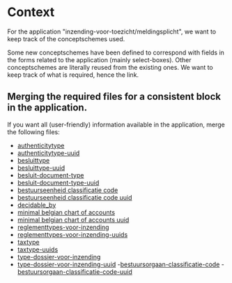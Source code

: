 # Context
For the application "inzending-voor-toezicht/meldingsplicht", we want to keep track of the conceptschemes used.

Some new conceptschemes have been defined to correspond with fields in the forms related to the application (mainly select-boxes).
Other conceptschemes are literally reused from the existing ones. We want to keep track of what is required, hence the link.

## Merging the required files for a consistent block in the application.
If you want all (user-friendly) information available in the application, merge the following files:

- [authenticitytype](https://raw.githubusercontent.com/lblod/codelists/master/authenticitytype.ttl)
- [authenticitytype-uuid](https://raw.githubusercontent.com/lblod/codelists/master/authenticitytype-uuid.ttl)
- [besluittype](https://raw.githubusercontent.com/Informatievlaanderen/OSLOthema-lokaleBesluiten/master/codelijsten/besluit-type.ttl)
- [besluittype-uuid](https://raw.githubusercontent.com/lblod/codelists/master/besluit-type-uuid.ttl)
- [besluit-document-type](https://raw.githubusercontent.com/Informatievlaanderen/OSLOthema-lokaleBesluiten/master/codelijsten/document-type.ttl)
- [besluit-document-type-uuid](https://raw.githubusercontent.com/lblod/codelists/master/document-type-uuid.ttl)
- [bestuurseenheid classificatie code](https://raw.githubusercontent.com/Informatievlaanderen/OSLOthema-lokaleBesluiten/master/codelijsten/bestuurseenheid-classificatie-code.ttl)
- [bestuurseenheid classificatie code uuid](https://raw.githubusercontent.com/lblod/codelists/master/bestuurseenheid-classificatie-code-uuid.ttl)
- [decidable_by](https://raw.githubusercontent.com/lblod/codelists/master/application-specfic/inzending-voor-toezicht/decidable_by.ttl)
- [minimal belgian chart of accounts](https://raw.githubusercontent.com/lblod/codelists/master/minimal-belgian-chart-of-accounts.ttl)
- [minimal belgian chart of accounts uuid](https://raw.githubusercontent.com/lblod/codelists/master/minimal-belgian-chart-of-accounts-uuid.ttl)
- [reglementtypes-voor-inzending](https://raw.githubusercontent.com/lblod/codelists/master/application-specfic/inzending-voor-toezicht/reglementtypes-voor-inzending.ttl)
- [reglementtypes-voor-inzending-uuids](https://raw.githubusercontent.com/lblod/codelists/master/application-specfic/inzending-voor-toezicht/reglementtypes-voor-inzending-uuids.ttl)
- [taxtype](https://raw.githubusercontent.com/lblod/codelists/master/taxtype.ttl)
- [taxtype-uuids](https://raw.githubusercontent.com/lblod/codelists/master/taxtype-uuid.ttl)
- [type-dossier-voor-inzending](https://raw.githubusercontent.com/lblod/codelists/master/application-specfic/inzending-voor-toezicht/type-dossier-voor-inzending.ttl)
- [type-dossier-voor-inzending-uuid](https://raw.githubusercontent.com/lblod/codelists/master/application-specfic/inzending-voor-toezicht/type-dossier-voor-inzending-uuid.ttl)
 -[bestuursorgaan-classificatie-code](https://raw.githubusercontent.com/Informatievlaanderen/OSLOthema-lokaleBesluiten/master/codelijsten/bestuursorgaan-classificatie-code.ttl)
 -[bestuursorgaan-classificatie-code-uuid](https://raw.githubusercontent.com/lblod/codelists/master/bestuursorgaan-classificatie-code-uuid.ttl)
